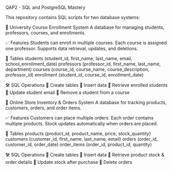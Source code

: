 QAP2 - SQL and PostgreSQL Mastery

This repository contains SQL scripts for two database systems:

📌 University Course Enrollment System
A database for managing students, professors, courses, and enrollments.

✅ Features
Students can enroll in multiple courses.
Each course is assigned one professor.
Supports data retrieval, updates, and deletions.

📂 Tables
students (student_id, first_name, last_name, email, school_enrollment_date)
professors (professor_id, first_name, last_name, department)
courses (course_id, course_name, course_description, professor_id)
enrollment (student_id, course_id, enrollment_date)

🛠 SQL Operations
🔹  Create tables
🔹  Insert data
🔹 Retrieve enrolled students
🔹 Update student email
🔹 Remove a student from a course

📌 Online Store Inventory & Orders System
A database for tracking products, customers, orders, and order items.

✅ Features
Customers can place multiple orders.
Each order contains multiple products.
Stock updates automatically when orders are placed.

📂 Tables
products (product_id, product_name, price, stock_quantity)
customers (customer_id, first_name, last_name, email)
orders (order_id, customer_id, order_date)
order_items (order_id, product_id, quantity)

🛠 SQL Operations
🔹 Create tables
🔹 Insert data
🔹 Retrieve product stock & order details
🔹 Update stock after purchase
🔹 Delete orders



